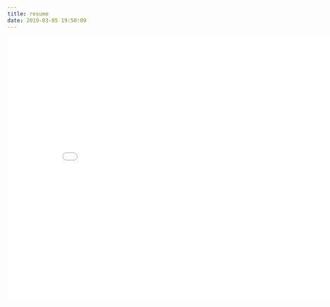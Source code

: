 ```yaml
---
title: resume
date: 2019-03-05 19:50:09
---
```



<center><embed src="/pdf/resume.pdf" width="850" height="600"></center>

